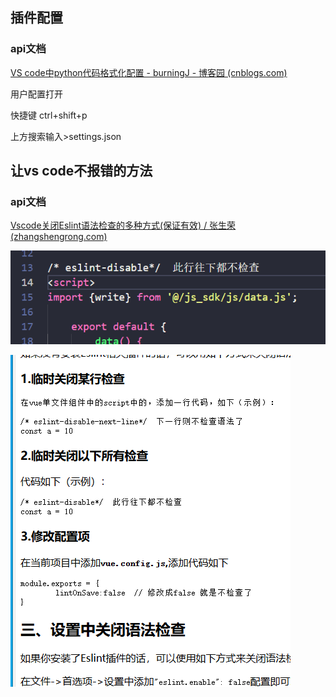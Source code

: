 ## 插件配置

### api文档

[VS code中python代码格式化配置 - burningJ - 博客园 (cnblogs.com)](https://www.cnblogs.com/burningJ/p/17864937.html)

用户配置打开

快捷键 ctrl+shift+p

上方搜索输入>settings.json

## 让vs code不报错的方法

### api文档

[Vscode关闭Eslint语法检查的多种方式(保证有效) / 张生荣 (zhangshengrong.com)](https://www.zhangshengrong.com/p/JKN8WE9Da6/)

![1718240019800](images/vscode/1718240019800.png)

![1718240205001](images/vscode/1718240205001.png)
